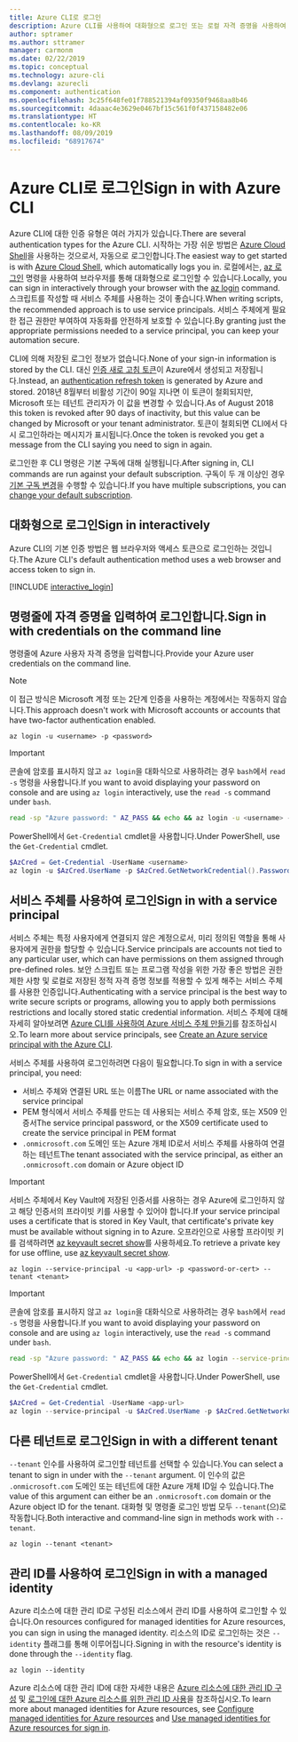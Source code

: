 ```yaml
---
title: Azure CLI로 로그인
description: Azure CLI를 사용하여 대화형으로 로그인 또는 로컬 자격 증명을 사용하여 로그인
author: sptramer
ms.author: sttramer
manager: carmonm
ms.date: 02/22/2019
ms.topic: conceptual
ms.technology: azure-cli
ms.devlang: azurecli
ms.component: authentication
ms.openlocfilehash: 3c25f648fe01f788521394af09350f9468aa8b46
ms.sourcegitcommit: 4daaac4e3629e0467bf15c561f0f437158482e06
ms.translationtype: HT
ms.contentlocale: ko-KR
ms.lasthandoff: 08/09/2019
ms.locfileid: "68917674"
---
```

# <a name="sign-in-with-azure-cli"></a><span data-ttu-id="59cca-103">Azure CLI로 로그인</span><span class="sxs-lookup"><span data-stu-id="59cca-103">Sign in with Azure CLI</span></span> 

<span data-ttu-id="59cca-104">Azure CLI에 대한 인증 유형은 여러 가지가 있습니다.</span><span class="sxs-lookup"><span data-stu-id="59cca-104">There are several authentication types for the Azure CLI.</span></span> <span data-ttu-id="59cca-105">시작하는 가장 쉬운 방법은 [Azure Cloud Shell](/azure/cloud-shell/overview)을 사용하는 것으로서, 자동으로 로그인합니다.</span><span class="sxs-lookup"><span data-stu-id="59cca-105">The easiest way to get started is with [Azure Cloud Shell](/azure/cloud-shell/overview), which automatically logs you in.</span></span>
<span data-ttu-id="59cca-106">로컬에서는, [az 로그인](/cli/azure/reference-index#az-login) 명령을 사용하여 브라우저를 통해 대화형으로 로그인할 수 있습니다.</span><span class="sxs-lookup"><span data-stu-id="59cca-106">Locally, you can sign in interactively through your browser with the [az login](/cli/azure/reference-index#az-login) command.</span></span> <span data-ttu-id="59cca-107">스크립트를 작성할 때 서비스 주체를 사용하는 것이 좋습니다.</span><span class="sxs-lookup"><span data-stu-id="59cca-107">When writing scripts, the recommended approach is to use service principals.</span></span> <span data-ttu-id="59cca-108">서비스 주체에게 필요한 접근 권한만 부여하여 자동화를 안전하게 보호할 수 있습니다.</span><span class="sxs-lookup"><span data-stu-id="59cca-108">By granting just the appropriate permissions needed to a service principal, you can keep your automation secure.</span></span>

<span data-ttu-id="59cca-109">CLI에 의해 저장된 로그인 정보가 없습니다.</span><span class="sxs-lookup"><span data-stu-id="59cca-109">None of your sign-in information is stored by the CLI.</span></span> <span data-ttu-id="59cca-110">대신 [인증 새로 고침 토큰](https://docs.microsoft.com/azure/active-directory/develop/v1-id-and-access-tokens#refresh-tokens)이 Azure에서 생성되고 저장됩니다.</span><span class="sxs-lookup"><span data-stu-id="59cca-110">Instead, an [authentication refresh token](https://docs.microsoft.com/azure/active-directory/develop/v1-id-and-access-tokens#refresh-tokens) is generated by Azure and stored.</span></span> <span data-ttu-id="59cca-111">2018년 8월부터 비활성 기간이 90일 지나면 이 토큰이 철회되지만, Microsoft 또는 테넌트 관리자가 이 값을 변경할 수 있습니다.</span><span class="sxs-lookup"><span data-stu-id="59cca-111">As of August 2018 this token is revoked after 90 days of inactivity, but this value can be changed by Microsoft or your tenant administrator.</span></span> <span data-ttu-id="59cca-112">토큰이 철회되면 CLI에서 다시 로그인하라는 메시지가 표시됩니다.</span><span class="sxs-lookup"><span data-stu-id="59cca-112">Once the token is revoked you get a message from the CLI saying you need to sign in again.</span></span>

<span data-ttu-id="59cca-113">로그인한 후 CLI 명령은 기본 구독에 대해 실행됩니다.</span><span class="sxs-lookup"><span data-stu-id="59cca-113">After signing in, CLI commands are run against your default subscription.</span></span> <span data-ttu-id="59cca-114">구독이 두 개 이상인 경우 [기본 구독 변경](manage-azure-subscriptions-azure-cli.md)을 수행할 수 있습니다.</span><span class="sxs-lookup"><span data-stu-id="59cca-114">If you have multiple subscriptions, you can [change your default subscription](manage-azure-subscriptions-azure-cli.md).</span></span>

## <a name="sign-in-interactively"></a><span data-ttu-id="59cca-115">대화형으로 로그인</span><span class="sxs-lookup"><span data-stu-id="59cca-115">Sign in interactively</span></span>

<span data-ttu-id="59cca-116">Azure CLI의 기본 인증 방법은 웹 브라우저와 액세스 토큰으로 로그인하는 것입니다.</span><span class="sxs-lookup"><span data-stu-id="59cca-116">The Azure CLI's default authentication method uses a web browser and access token to sign in.</span></span>

[!INCLUDE [interactive_login](includes/interactive-login.md)]

## <a name="sign-in-with-credentials-on-the-command-line"></a><span data-ttu-id="59cca-117">명령줄에 자격 증명을 입력하여 로그인합니다.</span><span class="sxs-lookup"><span data-stu-id="59cca-117">Sign in with credentials on the command line</span></span>

<span data-ttu-id="59cca-118">명령줄에 Azure 사용자 자격 증명을 입력합니다.</span><span class="sxs-lookup"><span data-stu-id="59cca-118">Provide your Azure user credentials on the command line.</span></span>

> [!Note]
> <span data-ttu-id="59cca-119">이 접근 방식은 Microsoft 계정 또는 2단계 인증을 사용하는 계정에서는 작동하지 않습니다.</span><span class="sxs-lookup"><span data-stu-id="59cca-119">This approach doesn't work with Microsoft accounts or accounts that have two-factor authentication enabled.</span></span>

```azurecli-interactive
az login -u <username> -p <password>
```

> [!IMPORTANT]
> <span data-ttu-id="59cca-120">콘솔에 암호를 표시하지 않고 `az login`을 대화식으로 사용하려는 경우 `bash`에서 `read -s` 명령을 사용합니다.</span><span class="sxs-lookup"><span data-stu-id="59cca-120">If you want to avoid displaying your password on console and are using `az login` interactively, use the `read -s` command under `bash`.</span></span>
>
> ```bash
> read -sp "Azure password: " AZ_PASS && echo && az login -u <username> -p $AZ_PASS
> ```
>
> <span data-ttu-id="59cca-121">PowerShell에서 `Get-Credential` cmdlet을 사용합니다.</span><span class="sxs-lookup"><span data-stu-id="59cca-121">Under PowerShell, use the `Get-Credential` cmdlet.</span></span>
>
> ```powershell
> $AzCred = Get-Credential -UserName <username>
> az login -u $AzCred.UserName -p $AzCred.GetNetworkCredential().Password
> ```

## <a name="sign-in-with-a-service-principal"></a><span data-ttu-id="59cca-122">서비스 주체를 사용하여 로그인</span><span class="sxs-lookup"><span data-stu-id="59cca-122">Sign in with a service principal</span></span>

<span data-ttu-id="59cca-123">서비스 주체는 특정 사용자에게 연결되지 않은 계정으로서, 미리 정의된 역할을 통해 사용자에게 권한을 할당할 수 있습니다.</span><span class="sxs-lookup"><span data-stu-id="59cca-123">Service principals are accounts not tied to any particular user, which can have permissions on them assigned through pre-defined roles.</span></span> <span data-ttu-id="59cca-124">보안 스크립트 또는 프로그램 작성을 위한 가장 좋은 방법은 권한 제한 사항 및 로컬로 저장된 정적 자격 증명 정보를 적용할 수 있게 해주는 서비스 주체를 사용한 인증입니다.</span><span class="sxs-lookup"><span data-stu-id="59cca-124">Authenticating with a service principal is the best way to write secure scripts or programs, allowing you to apply both permissions restrictions and locally stored static credential information.</span></span> <span data-ttu-id="59cca-125">서비스 주체에 대해 자세히 알아보려면 [Azure CLI를 사용하여 Azure 서비스 주체 만들기](create-an-azure-service-principal-azure-cli.md)를 참조하십시오.</span><span class="sxs-lookup"><span data-stu-id="59cca-125">To learn more about service principals, see [Create an Azure service principal with the Azure CLI](create-an-azure-service-principal-azure-cli.md).</span></span>

<span data-ttu-id="59cca-126">서비스 주체를 사용하여 로그인하려면 다음이 필요합니다.</span><span class="sxs-lookup"><span data-stu-id="59cca-126">To sign in with a service principal, you need:</span></span>

* <span data-ttu-id="59cca-127">서비스 주체와 연결된 URL 또는 이름</span><span class="sxs-lookup"><span data-stu-id="59cca-127">The URL or name associated with the service principal</span></span>
* <span data-ttu-id="59cca-128">PEM 형식에서 서비스 주체를 만드는 데 사용되는 서비스 주체 암호, 또는 X509 인증서</span><span class="sxs-lookup"><span data-stu-id="59cca-128">The service principal password, or the X509 certificate used to create the service principal in PEM format</span></span>
* <span data-ttu-id="59cca-129">`.onmicrosoft.com` 도메인 또는 Azure 개체 ID로서 서비스 주체를 사용하여 연결하는 테넌트</span><span class="sxs-lookup"><span data-stu-id="59cca-129">The tenant associated with the service principal, as either an `.onmicrosoft.com` domain or Azure object ID</span></span>

> [!IMPORTANT]
>
> <span data-ttu-id="59cca-130">서비스 주체에서 Key Vault에 저장된 인증서를 사용하는 경우 Azure에 로그인하지 않고 해당 인증서의 프라이빗 키를 사용할 수 있어야 합니다.</span><span class="sxs-lookup"><span data-stu-id="59cca-130">If your service principal uses a certificate that is stored in Key Vault, that certificate's private key must be available without signing in to Azure.</span></span> <span data-ttu-id="59cca-131">오프라인으로 사용할 프라이빗 키를 검색하려면 [az keyvault secret show](/cli/azure/keyvault/secret)를 사용하세요.</span><span class="sxs-lookup"><span data-stu-id="59cca-131">To retrieve a private key for use offline, use [az keyvault secret show](/cli/azure/keyvault/secret).</span></span>

```azurecli-interactive
az login --service-principal -u <app-url> -p <password-or-cert> --tenant <tenant>
```

> [!IMPORTANT]
> <span data-ttu-id="59cca-132">콘솔에 암호를 표시하지 않고 `az login`을 대화식으로 사용하려는 경우 `bash`에서 `read -s` 명령을 사용합니다.</span><span class="sxs-lookup"><span data-stu-id="59cca-132">If you want to avoid displaying your password on console and are using `az login` interactively, use the `read -s` command under `bash`.</span></span>
>
> ```bash
> read -sp "Azure password: " AZ_PASS && echo && az login --service-principal -u <app-url> -p $AZ_PASS --tenant <tenant>
> ```
>
> <span data-ttu-id="59cca-133">PowerShell에서 `Get-Credential` cmdlet을 사용합니다.</span><span class="sxs-lookup"><span data-stu-id="59cca-133">Under PowerShell, use the `Get-Credential` cmdlet.</span></span>
>
> ```powershell
> $AzCred = Get-Credential -UserName <app-url>
> az login --service-principal -u $AzCred.UserName -p $AzCred.GetNetworkCredential().Password --tenant <tenant>
> ```

## <a name="sign-in-with-a-different-tenant"></a><span data-ttu-id="59cca-134">다른 테넌트로 로그인</span><span class="sxs-lookup"><span data-stu-id="59cca-134">Sign in with a different tenant</span></span>

<span data-ttu-id="59cca-135">`--tenant` 인수를 사용하여 로그인할 테넌트를 선택할 수 있습니다.</span><span class="sxs-lookup"><span data-stu-id="59cca-135">You can select a tenant to sign in under with the `--tenant` argument.</span></span> <span data-ttu-id="59cca-136">이 인수의 값은 `.onmicrosoft.com` 도메인 또는 테넌트에 대한 Azure 개체 ID일 수 있습니다.</span><span class="sxs-lookup"><span data-stu-id="59cca-136">The value of this argument can either be an `.onmicrosoft.com` domain or the Azure object ID for the tenant.</span></span> <span data-ttu-id="59cca-137">대화형 및 명령줄 로그인 방법 모두 `--tenant`(으)로 작동합니다.</span><span class="sxs-lookup"><span data-stu-id="59cca-137">Both interactive and command-line sign in methods work with `--tenant`.</span></span>

```azurecli-interactive
az login --tenant <tenant>
```

## <a name="sign-in-with-a-managed-identity"></a><span data-ttu-id="59cca-138">관리 ID를 사용하여 로그인</span><span class="sxs-lookup"><span data-stu-id="59cca-138">Sign in with a managed identity</span></span>

<span data-ttu-id="59cca-139">Azure 리소스에 대한 관리 ID로 구성된 리소스에서 관리 ID를 사용하여 로그인할 수 있습니다.</span><span class="sxs-lookup"><span data-stu-id="59cca-139">On resources configured for managed identities for Azure resources, you can sign in using the managed identity.</span></span> <span data-ttu-id="59cca-140">리소스의 ID로 로그인하는 것은 `--identity` 플래그를 통해 이루어집니다.</span><span class="sxs-lookup"><span data-stu-id="59cca-140">Signing in with the resource's identity is done through the `--identity` flag.</span></span>

```azurecli-interactive
az login --identity
```

<span data-ttu-id="59cca-141">Azure 리소스에 대한 관리 ID에 대한 자세한 내용은 [Azure 리소스에 대한 관리 ID 구성](https://docs.microsoft.com/azure/active-directory/managed-identities-azure-resources/qs-configure-cli-windows-vm) 및 [로그인에 대한 Azure 리소스를 위한 관리 ID 사용](https://docs.microsoft.com/azure/active-directory/managed-identities-azure-resources/how-to-use-vm-sign-in)을 참조하십시오.</span><span class="sxs-lookup"><span data-stu-id="59cca-141">To learn more about managed identities for Azure resources, see [Configure managed identities for Azure resources](https://docs.microsoft.com/azure/active-directory/managed-identities-azure-resources/qs-configure-cli-windows-vm) and [Use managed identities for Azure resources for sign in](https://docs.microsoft.com/azure/active-directory/managed-identities-azure-resources/how-to-use-vm-sign-in).</span></span>
